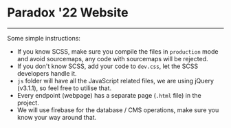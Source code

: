 # Paradox '22 Website
---

Some simple instructions:
- If you know SCSS, make sure you compile the files in `production` mode and avoid sourcemaps, any code with sourcemaps will be rejected.
- If you don't know SCSS, add your code to `dev.css`, let the SCSS developers handle it.
- `js` folder will have all the JavaScript related files, we are using jQuery (v3.1.1), so feel free to utilise that.
- Every endpoint (webpage) has a separate page (`.html` file) in the project.
- We will use firebase for the database / CMS operations, make sure you know your way around that.